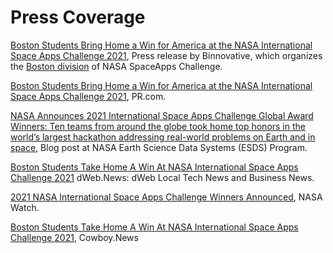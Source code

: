 # Press Coverage

[Boston Students Bring Home a Win for America at the NASA International Space Apps Challenge 2021](http://www.binnovative.org/2021/12/10/2021-isac-globalwinner/), Press release by Binnovative, which organizes the [Boston division](http://www.binnovative.org/2021/09/27/isac2021_open/) of NASA SpaceApps Challenge.

[Boston Students Bring Home a Win for America at the NASA International Space Apps Challenge 2021](https://www.pr.com/press-release/851037), PR.com.

[NASA Announces 2021 International Space Apps Challenge Global Award Winners: Ten teams from around the globe took home top honors in the world’s largest hackathon addressing real-world problems on Earth and in space](https://earthdata.nasa.gov/learn/articles/spaceapps-2021-winners), Blog post at NASA Earth Science Data Systems (ESDS) Program.

[Boston Students Take Home A Win At NASA International Space Apps Challenge 2021](https://dweb.news/2021/12/11/business-boston-students-take-home-a-win-at-nasa-international-space-apps-challenge-2020/) dWeb.News: dWeb Local Tech News and Business News.

[2021 NASA International Space Apps Challenge Winners Announced](http://nasawatch.com/archives/2021/12/2021-nasa-space.html), NASA Watch.

[Boston Students Take Home A Win At NASA International Space Apps Challenge 2021](https://cowboy.news/news/dweb-news-business-news/2021/12/11/business-boston-students-take-home-a-win-at-nasa-international-space-apps-challenge-2020/), Cowboy.News
